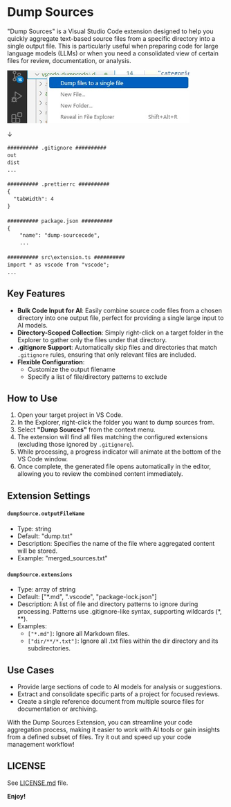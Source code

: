 # Dump Sources

"Dump Sources" is a Visual Studio Code extension designed to help you quickly aggregate text-based source files from a specific directory into a single output file. This is particularly useful when preparing code for large language models (LLMs) or when you need a consolidated view of certain files for review, documentation, or analysis.

![screenshot](./assets/screenshot.jpg)

↓

```txt
########## .gitignore ##########
out
dist
...

########## .prettierrc ##########
{
  "tabWidth": 4
}

########## package.json ##########
{
    "name": "dump-sourcecode",
    ...

########## src\extension.ts ##########
import * as vscode from "vscode";
...
```

## Key Features

-   **Bulk Code Input for AI**: Easily combine source code files from a chosen directory into one output file, perfect for providing a single large input to AI models.
-   **Directory-Scoped Collection**: Simply right-click on a target folder in the Explorer to gather only the files under that directory.
-   **.gitignore Support**: Automatically skip files and directories that match `.gitignore` rules, ensuring that only relevant files are included.
-   **Flexible Configuration**:
    -   Customize the output filename
    -   Specify a list of file/directory patterns to exclude

## How to Use

1. Open your target project in VS Code.
2. In the Explorer, right-click the folder you want to dump sources from.
3. Select **"Dump Sources"** from the context menu.
4. The extension will find all files matching the configured extensions (excluding those ignored by `.gitignore`).
5. While processing, a progress indicator will animate at the bottom of the VS Code window.
6. Once complete, the generated file opens automatically in the editor, allowing you to review the combined content immediately.

## Extension Settings

#### `dumpSource.outputFileName`

-   Type: string
-   Default: "dump.txt"
-   Description: Specifies the name of the file where aggregated content will be stored.
-   Example: "merged_sources.txt"

#### `dumpSource.extensions`

-   Type: array of string
-   Default: ["*.md", ".vscode", "package-lock.json"]
-   Description: A list of file and directory patterns to ignore during processing. Patterns use .gitignore-like syntax, supporting wildcards (\*, \*\*).
-   Examples:
    -   `["*.md"]`: Ignore all Markdown files.
    -   `["dir/**/*.txt"]`: Ignore all .txt files within the dir directory and its subdirectories.

## Use Cases

-   Provide large sections of code to AI models for analysis or suggestions.
-   Extract and consolidate specific parts of a project for focused reviews.
-   Create a single reference document from multiple source files for documentation or archiving.

With the Dump Sources Extension, you can streamline your code aggregation process, making it easier to work with AI tools or gain insights from a defined subset of files. Try it out and speed up your code management workflow!

## LICENSE

See [LICENSE.md](./LICENSE.md) file.

**Enjoy!**
